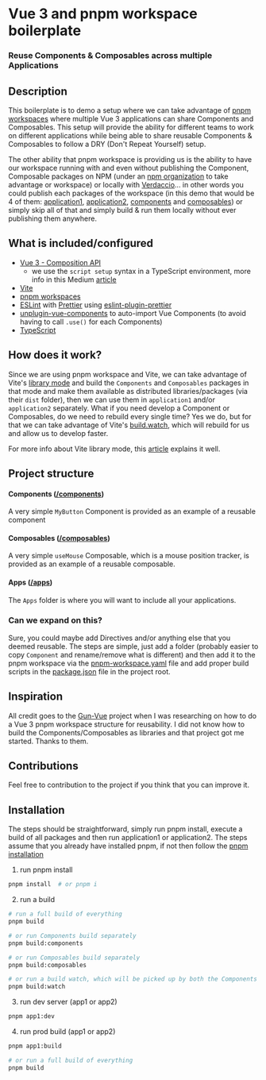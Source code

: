 # Vue 3 and pnpm workspace boilerplate

### Reuse Components & Composables across multiple Applications

## Description

This boilerplate is to demo a setup where we can take advantage of [pnpm workspaces](https://pnpm.io/workspaces) where multiple Vue 3 applications can share Components and Composables. This setup will provide the ability for different teams to work on different applications while being able to share reusable Components & Composables to follow a DRY (Don't Repeat Yourself) setup.

The other ability that pnpm workspace is providing us is the ability to have our workspace running with and even without publishing the Component, Composable packages on NPM (under an [npm organization](https://docs.npmjs.com/organizations) to take advantage or workspace) or locally with [Verdaccio](https://verdaccio.org/)... in other words you could publish each packages of the workspace (in this demo that would be 4 of them: [application1](/apps/application1), [application2](/apps/application2), [components](/components) and [composables](/composables)) or simply skip all of that and simply build & run them locally without ever publishing them anywhere.

## What is included/configured

- [Vue 3 - Composition API](https://vuejs.org/api/composition-api-setup.html#composition-api-setup)
  - we use the `script setup` syntax in a TypeScript environment, more info in this Medium [article](https://medium.com/@AzilenTech/using-script-setup-for-vue-3-ec4b6173b7f4)
- [Vite](https://vitejs.dev/)
- [pnpm workspaces](https://pnpm.io/workspaces)
- [ESLint](https://eslint.org/) with [Prettier](https://prettier.io/) using [eslint-plugin-prettier](https://github.com/prettier/eslint-plugin-prettier)
- [unplugin-vue-components](https://github.com/antfu/unplugin-vue-components) to auto-import Vue Components (to avoid having to call `.use()` for each Components)
- [TypeScript](https://www.typescriptlang.org/)

## How does it work?

Since we are using pnpm workspace and Vite, we can take advantage of Vite's [library mode](https://vitejs.dev/guide/build.html#library-mode) and build the `Components` and `Composables` packages in that mode and make them available as distributed libraries/packages (via their `dist` folder), then we can use them in `application1` and/or `application2` separately. What if you need develop a Component or Composables, do we need to rebuild every single time? Yes we do, but for that we can take advantage of Vite's [build.watch](https://vitejs.dev/config/#build-watch), which will rebuild for us and allow us to develop faster.

For more info about Vite library mode, this [article](https://dev.to/josip2312/build-a-typescript-component-library-with-vite-58dh) explains it well.

## Project structure

#### Components ([/components](/components))

A very simple `MyButton` Component is provided as an example of a reusable component

#### Composables ([/composables](/composables))

A very simple `useMouse` Composable, which is a mouse position tracker, is provided as an example of a reusable composable.

#### Apps ([/apps](/apps))

The `Apps` folder is where you will want to include all your applications.

### Can we expand on this?

Sure, you could maybe add Directives and/or anything else that you deemed reusable. The steps are simple, just add a folder (probably easier to copy `Component` and rename/remove what is different) and then add it to the pnpm workspace via the [pnpm-workspace.yaml](/ghiscoding/vue3-pnpm-workspace/blob/main/pnpm-workspace.yaml) file and add proper build scripts in the [package.json](/ghiscoding/vue3-pnpm-workspace/blob/main/package.json) file in the project root.

## Inspiration

All credit goes to the [Gun-Vue](https://github.com/DeFUCC/gun-vue) project when I was researching on how to do a Vue 3 pnpm workspace structure for reusability. I did not know how to build the Components/Composables as libraries and that project got me started. Thanks to them.

## Contributions

Feel free to contribution to the project if you think that you can improve it.

## Installation

The steps should be straightforward, simply run pnpm install, execute a build of all packages and then run application1 or application2. The steps assume that you already have installed pnpm, if not then follow the [pnpm installation](https://pnpm.io/installation)

1. run pnpm install

```sh
pnpm install  # or pnpm i
```

2. run a build

```sh
# run a full build of everything
pnpm build

# or run Components build separately
pnpm build:components

# or run Composables build separately
pnpm build:composables

# or run a build watch, which will be picked up by both the Components & Composables
pnpm build:watch
```

3. run dev server (app1 or app2)

```sh
pnpm app1:dev
```

4. run prod build (app1 or app2)

```sh
pnpm app1:build

# or run a full build of everything
pnpm build
```
